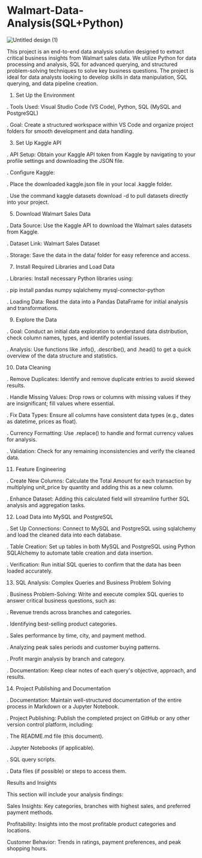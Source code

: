 # Walmart-Data-Analysis(SQL+Python)

![Untitled design (1)](https://github.com/user-attachments/assets/105e7408-89c0-4d97-9fc8-2071563746ca)

This project is an end-to-end data analysis solution designed to extract critical business insights from Walmart sales data. We utilize Python for data processing and analysis, SQL for advanced querying, and structured problem-solving techniques to solve key business questions. The project is ideal for data analysts looking to develop skills in data manipulation, SQL querying, and data pipeline creation.

1. Set Up the Environment

 . Tools Used: Visual Studio Code (VS Code), Python, SQL (MySQL and PostgreSQL)

 . Goal: Create a structured workspace within VS Code and organize project folders for smooth development and data handling.

3. Set Up Kaggle API

 . API Setup: Obtain your Kaggle API token from Kaggle by navigating to your profile settings and downloading the JSON file.

 . Configure Kaggle:

 . Place the downloaded kaggle.json file in your local .kaggle folder.

 . Use the command kaggle datasets download -d <dataset-path> to pull datasets directly into your project.

5. Download Walmart Sales Data

 . Data Source: Use the Kaggle API to download the Walmart sales datasets from Kaggle.

 . Dataset Link: Walmart Sales Dataset

 . Storage: Save the data in the data/ folder for easy reference and access.

7. Install Required Libraries and Load Data

 . Libraries: Install necessary Python libraries using:

 . pip install pandas numpy sqlalchemy mysql-connector-python 

 . Loading Data: Read the data into a Pandas DataFrame for initial analysis and transformations.

9. Explore the Data

 . Goal: Conduct an initial data exploration to understand data distribution, check column names, types, and identify potential issues.

 . Analysis: Use functions like .info(), .describe(), and .head() to get a quick overview of the data structure and statistics.

10. Data Cleaning

 . Remove Duplicates: Identify and remove duplicate entries to avoid skewed results.

 . Handle Missing Values: Drop rows or columns with missing values if they are insignificant; fill values where essential.

 . Fix Data Types: Ensure all columns have consistent data types (e.g., dates as datetime, prices as float).

 . Currency Formatting: Use .replace() to handle and format currency values for analysis.

 . Validation: Check for any remaining inconsistencies and verify the cleaned data.

11. Feature Engineering

 . Create New Columns: Calculate the Total Amount for each transaction by multiplying unit_price by quantity and adding this as a new column.

 . Enhance Dataset: Adding this calculated field will streamline further SQL analysis and aggregation tasks.

12. Load Data into MySQL and PostgreSQL

 . Set Up Connections: Connect to MySQL and PostgreSQL using sqlalchemy and load the cleaned data into each database.

 . Table Creation: Set up tables in both MySQL and PostgreSQL using Python SQLAlchemy to automate table creation and data insertion.

 . Verification: Run initial SQL queries to confirm that the data has been loaded accurately.

13. SQL Analysis: Complex Queries and Business Problem Solving

 . Business Problem-Solving: Write and execute complex SQL queries to answer critical business questions, such as:

 . Revenue trends across branches and categories.

 . Identifying best-selling product categories.

 . Sales performance by time, city, and payment method.

 . Analyzing peak sales periods and customer buying patterns.

 . Profit margin analysis by branch and category.

 . Documentation: Keep clear notes of each query's objective, approach, and results.

14. Project Publishing and Documentation

 . Documentation: Maintain well-structured documentation of the entire process in Markdown or a Jupyter Notebook.

 . Project Publishing: Publish the completed project on GitHub or any other version control platform, including:

 . The README.md file (this document).

 . Jupyter Notebooks (if applicable).

 . SQL query scripts.

 . Data files (if possible) or steps to access them. 

Results and Insights

This section will include your analysis findings:

Sales Insights: Key categories, branches with highest sales, and preferred payment methods.

Profitability: Insights into the most profitable product categories and locations.

Customer Behavior: Trends in ratings, payment preferences, and peak shopping hours.
